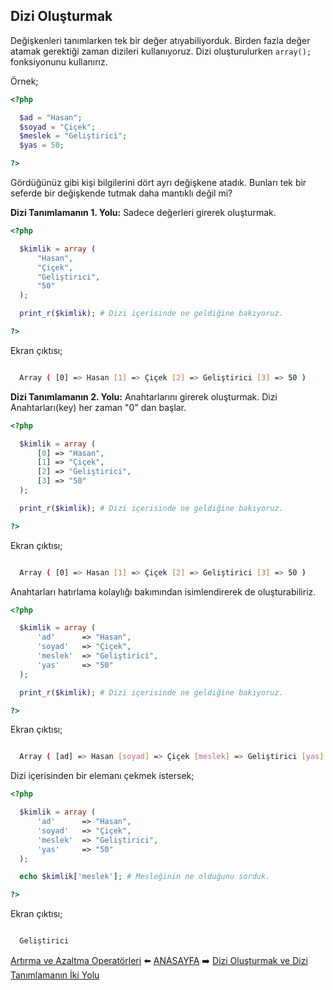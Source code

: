 ## Dizi Oluşturmak

Değişkenleri tanımlarken tek bir değer atıyabiliyorduk. Birden fazla değer atamak gerektiği zaman dizileri kullanıyoruz. Dizi oluşturulurken `array();` fonksiyonunu kullanırız.

Örnek;

```php
<?php

  $ad = "Hasan";
  $soyad = "Çiçek";
  $meslek = "Geliştirici";
  $yas = 50;

?>
```

Gördüğünüz gibi kişi bilgilerini dört ayrı değişkene atadık. Bunları tek bir seferde bir değişkende tutmak daha mantıklı değil mi?

**Dizi Tanımlamanın 1. Yolu:** Sadece değerleri girerek oluşturmak.

```php
<?php

  $kimlik = array (
      "Hasan",
      "Çiçek",
      "Geliştirici",
      "50"
  );

  print_r($kimlik); # Dizi içerisinde ne geldiğine bakıyoruz.

?>
```

Ekran çıktısı;

```sh

  Array ( [0] => Hasan [1] => Çiçek [2] => Geliştirici [3] => 50 )

```

**Dizi Tanımlamanın 2. Yolu:** Anahtarlarını girerek oluşturmak. Dizi Anahtarları(key) her zaman "0" dan başlar.

```php
<?php

  $kimlik = array (
      [0] => "Hasan",
      [1] => "Çiçek",
      [2] => "Geliştirici",
      [3] => "50"
  );

  print_r($kimlik); # Dizi içerisinde ne geldiğine bakıyoruz.

?>
```

Ekran çıktısı;

```sh

  Array ( [0] => Hasan [1] => Çiçek [2] => Geliştirici [3] => 50 )

```

Anahtarları hatırlama kolaylığı bakımından isimlendirerek de oluşturabiliriz.

```php
<?php

  $kimlik = array (
      'ad'      => "Hasan",
      'soyad'   => "Çiçek",
      'meslek'  => "Geliştirici",
      'yas'     => "50"
  );

  print_r($kimlik); # Dizi içerisinde ne geldiğine bakıyoruz.

?>
```
Ekran çıktısı;

```sh

  Array ( [ad] => Hasan [soyad] => Çiçek [meslek] => Geliştirici [yas] => 50 )

```
Dizi içerisinden bir elemanı çekmek istersek;

```php
<?php

  $kimlik = array (
      'ad'      => "Hasan",
      'soyad'   => "Çiçek",
      'meslek'  => "Geliştirici",
      'yas'     => "50"
  );

  echo $kimlik['meslek']; # Mesleğinin ne olduğunu sorduk.

?>
```
Ekran çıktısı;

```sh

  Geliştirici

```


[Artırma ve Azaltma Operatörleri](https://github.com/yeniceri1453/Ubuntu-Php/blob/master/notlar/artirma_azaltma.md) :arrow_left: [ANASAYFA](https://github.com/yeniceri1453/Ubuntu-Php) :arrow_right: [Dizi Oluşturmak ve Dizi Tanımlamanın İki Yolu](https://github.com/yeniceri1453/Ubuntu-Php/blob/master/notlar/diziler.md)
